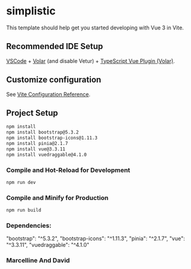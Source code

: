 # simplistic

This template should help get you started developing with Vue 3 in Vite.

## Recommended IDE Setup

[VSCode](https://code.visualstudio.com/) + [Volar](https://marketplace.visualstudio.com/items?itemName=Vue.volar) (and disable Vetur) + [TypeScript Vue Plugin (Volar)](https://marketplace.visualstudio.com/items?itemName=Vue.vscode-typescript-vue-plugin).

## Customize configuration

See [Vite Configuration Reference](https://vitejs.dev/config/).

## Project Setup

```sh
npm install
npm install bootstrap@5.3.2
npm install bootstrap-icons@1.11.3
npm install pinia@2.1.7
npm install vue@3.3.11
npm install vuedraggable@4.1.0
```

### Compile and Hot-Reload for Development

```sh
npm run dev
```

### Compile and Minify for Production

```sh
npm run build
```

### Dependencies:

"bootstrap": "^5.3.2",
"bootstrap-icons": "^1.11.3",
"pinia": "^2.1.7",
"vue": "^3.3.11",
"vuedraggable": "^4.1.0"

### Marcelline And David